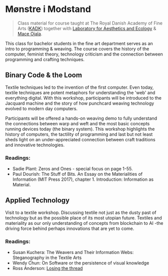 # Mønstre i Modstand
>Class material for course taught at The Royal Danish Academy of Fine Arts ([KADK](https://kadk.dk/en/)) together with [Laboratory for Aesthetics and Ecology](http://www.labae.org/) &amp; [Mace Ojala](https://github.com/xmacex).


This class for bachelor students in the fine art department serves as an intro to programming & weaving. The course covers the history of the computer, feminist theory, technology criticism and the connection between programming and crafting techniques. 

## Binary Code & the Loom

Textile techniques led to the invention of the first computer. Even today, textile techniques are potent metaphors for understanding the 'web' and everything digital. With this workshop, participants will be introduced to the Jacquard machine and the story of how punchcard weaving technology evolved to modern day computers. 

Participants will be offered a hands-on weaving demo to fully understand the connections between warp and weft and the most basic concepts running devices today (the binary system). This workshop highlights the history of computers, the tactility of programming and last but not least sheds light on an under-appreciated connection between craft traditions and innovative technologies.

### Readings:
 
- Sadie Plant: Zeros and Ones - special focus on page 1-55.
- Paul Dourish: The Stuff of Bits. An Essay on the Materialities of Information (MIT Press 2017), chapter 1. Introduction: Information as Material.

## Applied Technology


Visit to a textile workshop. Discussing textile not just as the dusty past of technology but as the possible place of its most utopian future. Textiles and materiality as our only understanding of concepts from blockchain to AI -the driving force behind perhaps innovations that are yet to come.

### Readings:

- Susan Kuchera: The Weavers and Their Information Webs: Steganography in the Textile Arts
- Wendy Chun: On Software or the persistence of visual knowledge
- Ross Anderson: [Losing the thread](https://aeon.co/essays/how-textiles-repeatedly-revolutionised-human-technology)


